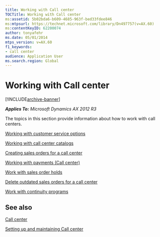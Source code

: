 ```yaml
---
title: Working with Call center
TOCTitle: Working with Call center
ms:assetid: 5b02bda6-b609-4685-963f-bed33fdee846
ms:mtpsurl: https://technet.microsoft.com/library/Dn497757(v=AX.60)
ms:contentKeyID: 62200074
author: tonyafehr
ms.date: 05/01/2014
mtps_version: v=AX.60
f1_keywords:
- call center
audience: Application User
ms.search.region: Global
---
```


# Working with Call center 


[!INCLUDE[archive-banner](includes/archive-banner.md)]


_**Applies To:** Microsoft Dynamics AX 2012 R3_

The topics in this section provide information about how to work with call centers.

[Working with customer service options](working-with-customer-service-options.md)

[Working with call center catalogs](working-with-call-center-catalogs.md)

[Creating sales orders for a call center](creating-sales-orders-for-a-call-center.md)

[Working with payments (Call center)](working-with-payments-call-center.md)

[Work with sales order holds](work-with-sales-order-holds.md)

[Delete outdated sales orders for a call center](delete-outdated-sales-orders-for-a-call-center.md)

[Work with continuity programs](work-with-continuity-programs.md)

## See also

[Call center](call-center.md)

[Setting up and maintaining Call center](setting-up-and-maintaining-call-center.md)

  


